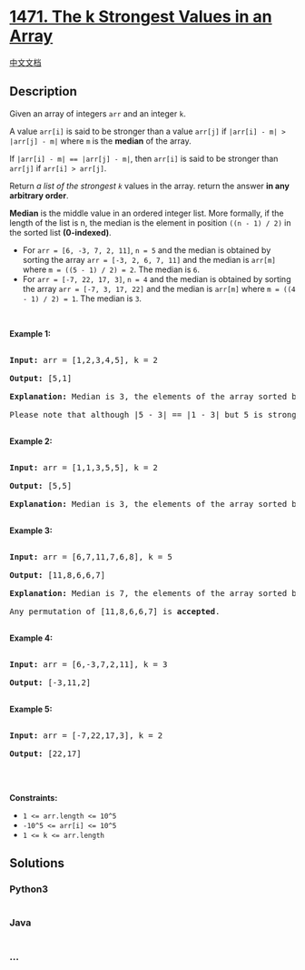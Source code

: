 # [1471. The k Strongest Values in an Array](https://leetcode.com/problems/the-k-strongest-values-in-an-array)

[中文文档](/solution/1400-1499/1471.The%20k%20Strongest%20Values%20in%20an%20Array/README.md)

## Description

<p>Given an array of integers <code>arr</code>&nbsp;and an integer <code>k</code>.</p>

<p>A value <code>arr[i]</code> is said to be stronger than a value <code>arr[j]</code> if <code>|arr[i] - m| &gt; |arr[j]&nbsp;- m|</code> where <code>m</code> is the <strong>median</strong> of the array.<br />

If <code>|arr[i] - m| == |arr[j] - m|</code>, then <code>arr[i]</code> is said to be stronger than <code>arr[j]</code> if <code>arr[i] &gt; arr[j]</code>.</p>

<p>Return <em>a list of the strongest <code>k</code></em> values in the array. return the answer <strong>in any arbitrary order</strong>.</p>

<p><strong>Median</strong> is the middle value in an ordered integer list. More formally, if the length of the list is n, the median is the element in position <code>((n - 1) / 2)</code> in the sorted list&nbsp;<strong>(0-indexed)</strong>.</p>

<ul>
    <li>For <code>arr =&nbsp;[6, -3, 7, 2, 11]</code>,&nbsp;<code>n = 5</code> and the median is obtained by sorting the array&nbsp;<code>arr = [-3, 2, 6, 7, 11]</code> and the median is <code>arr[m]</code> where <code>m = ((5 - 1) / 2) = 2</code>. The median is <code>6</code>.</li>
    <li>For <code>arr =&nbsp;[-7, 22, 17,&thinsp;3]</code>,&nbsp;<code>n = 4</code> and the median is obtained by sorting the array&nbsp;<code>arr = [-7, 3, 17, 22]</code> and the median is <code>arr[m]</code> where <code>m = ((4 - 1) / 2) = 1</code>. The median is <code>3</code>.</li>
</ul>

<p>&nbsp;</p>

<p><strong>Example 1:</strong></p>

<pre>

<strong>Input:</strong> arr = [1,2,3,4,5], k = 2

<strong>Output:</strong> [5,1]

<strong>Explanation:</strong> Median is 3, the elements of the array sorted by the strongest are [5,1,4,2,3]. The strongest 2 elements are [5, 1]. [1, 5] is also <strong>accepted</strong> answer.

Please note that although |5 - 3| == |1 - 3| but 5 is stronger than 1 because 5 &gt; 1.

</pre>

<p><strong>Example 2:</strong></p>

<pre>

<strong>Input:</strong> arr = [1,1,3,5,5], k = 2

<strong>Output:</strong> [5,5]

<strong>Explanation:</strong> Median is 3, the elements of the array sorted by the strongest are [5,5,1,1,3]. The strongest 2 elements are [5, 5].

</pre>

<p><strong>Example 3:</strong></p>

<pre>

<strong>Input:</strong> arr = [6,7,11,7,6,8], k = 5

<strong>Output:</strong> [11,8,6,6,7]

<strong>Explanation:</strong> Median is 7, the elements of the array sorted by the strongest are [11,8,6,6,7,7].

Any permutation of [11,8,6,6,7] is <strong>accepted</strong>.

</pre>

<p><strong>Example 4:</strong></p>

<pre>

<strong>Input:</strong> arr = [6,-3,7,2,11], k = 3

<strong>Output:</strong> [-3,11,2]

</pre>

<p><strong>Example 5:</strong></p>

<pre>

<strong>Input:</strong> arr = [-7,22,17,3], k = 2

<strong>Output:</strong> [22,17]

</pre>

<p>&nbsp;</p>

<p><strong>Constraints:</strong></p>

<ul>
    <li><code>1 &lt;= arr.length &lt;= 10^5</code></li>
    <li><code>-10^5 &lt;= arr[i] &lt;= 10^5</code></li>
    <li><code>1 &lt;= k &lt;= arr.length</code></li>
</ul>

## Solutions

<!-- tabs:start -->

### **Python3**

```python

```

### **Java**

```java

```

### **...**

```

```

<!-- tabs:end -->
